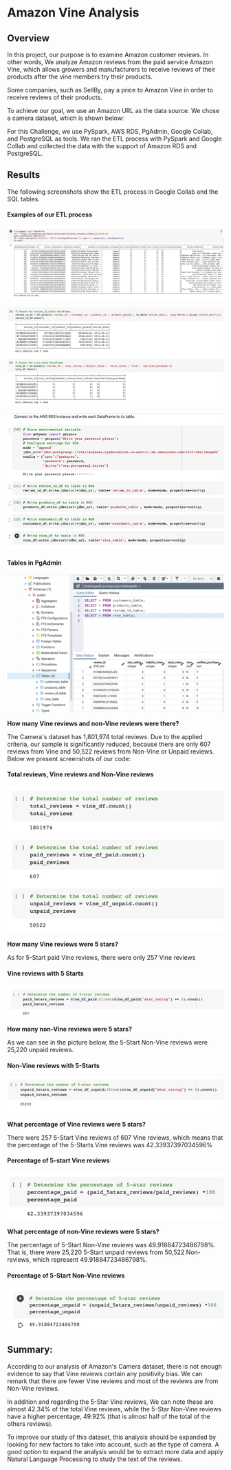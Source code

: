 # Amazon Vine Analysis

## Overview

In this project, our purpose is to examine Amazon customer reviews. In other words, We analyze Amazon reviews from the paid service Amazon Vine, which allows growers and manufacturers to receive reviews of their products after the vine members try their products.

Some companies, such as SellBy, pay a price to Amazon Vine in order to receive reviews of their products.

To achieve our goal, we use an Amazon URL as the data source. We chose a camera dataset, which is shown below:

For this Challenge, we use PySpark, AWS RDS, PgAdmin, Google Collab, and PostgreSQL as tools. We ran the ETL process with PySpark and Google Collab and collected the data with the support of Amazon RDS and PostgreSQL.

## Results

The following screenshots show the ETL process in Google Collab and the SQL tables.

#### Examples of our ETL process
![Alt text](/Resources/1.png "imagen1")

![Alt text](/Resources/3.png "imagen2")

![Alt text](/Resources/4.png "imagen3")

#### Tables in PgAdmin
![Alt text](/Resources/postgres.png "imagen4")

**How many Vine reviews and non-Vine reviews were there?**

The Camera's dataset has 1,801,974 total reviews. 
Due to the applied criteria, our sample is significantly reduced, because there are only 607 reviews from Vine and 50,522 reviews from Non-Vine or Unpaid reviews. Below we present screenshots of our code:

#### Total reviews, Vine reviews and Non-Vine reviews
![Alt text](/Resources/5.png "imagen5")

**How many Vine reviews were 5 stars?** 

As for 5-Start paid Vine reviews, there were only 257 Vine reviews

#### Vine reviews with 5 Starts
![Alt text](/Resources/vine1.png "imagen6")

**How many non-Vine reviews were 5 stars?**

As we can see in the picture below, the 5-Start Non-Vine reviews were 25,220 unpaid reviews.

#### Non-Vine reviews with 5-Starts
![Alt text](/Resources/unpaid1.png "imagen7")

**What percentage of Vine reviews were 5 stars?** 

There were 257 5-Start Vine reviews of 607 Vine reviews, which means that the percentage of the 5-Starts Vine reviews was 42.33937397034596%

#### Percentage of 5-start Vine reviews
![Alt text](/Resources/vine_percentage.png "imagen8")

**What percentage of non-Vine reviews were 5 stars?**

The percentage of 5-Start Non-Vine reviews was 49.91884723486798%. That is, there were 25,220 5-Start unpaid reviews from 50,522 Non-reviews, which represent 49.91884723486798%.

#### Percentage of 5-Start Non-Vine reviews
![Alt text](/Resources/unpaid_percentage.png "imagen9")

## Summary: 

According to our analysis of Amazon's Camera dataset, there is not enough evidence to say that Vine reviews contain any positivity bias. We can remark that there are fewer Vine reviews and most of the reviews are from Non-Vine reviews.

In addition and regarding the 5-Star Vine reviews, We can note these are almost 42.34% of the total Vine reviews, while the 5-Star Non-Vine reviews have a higher percentage, 49.92% (that is almost half of the total of the others reviews).

To improve our study of this dataset, this analysis should be expanded by looking for new factors to take into account, such as the type of camera. A good option to expand the analysis would be to extract more data and apply Natural Language Processing to study the text of the reviews.
